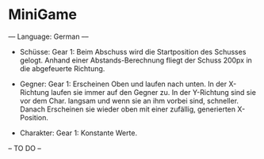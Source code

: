 # MiniGame

–– Language: German ––

- Schüsse:
Gear 1: Beim Abschuss wird die Startposition des Schusses gelogt. Anhand einer Abstands-Berechnung fliegt der Schuss 200px in die abgefeuerte Richtung.

- Gegner:
Gear 1: Erscheinen Oben und laufen nach unten. In der X-Richtung laufen sie immer auf den Gegner zu. In der Y-Richtung sind sie vor dem Char. langsam und wenn sie an ihm vorbei sind, schneller. Danach Erscheinen sie wieder oben mit einer zufällig, generierten X-Position.

- Charakter:
Gear 1: Konstante Werte.

– TO DO –